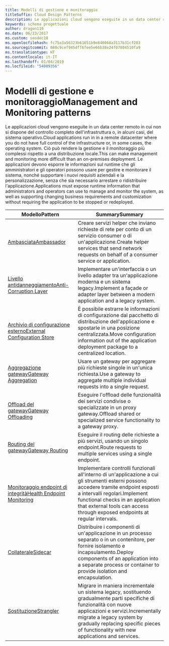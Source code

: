 ```yaml
---
title: Modelli di gestione e monitoraggio
titleSuffix: Cloud Design Patterns
description: Le applicazioni cloud vengono eseguite in un data center remoto in cui non si dispone del controllo completo dell'infrastruttura o, in alcuni casi, del sistema operativo. Ciò può rendere la gestione e il monitoraggio più complessi rispetto a una distribuzione locale. Le applicazioni devono esporre le informazioni sul runtime che gli amministratori e gli operatori possono usare per gestire e monitorare il sistema, nonché supportare i nuovi requisiti aziendali e la personalizzazione, senza che sia necessario arrestare o ridistribuire l'applicazione.
keywords: schema progettuale
author: dragon119
ms.date: 06/23/2017
ms.custom: seodec18
ms.openlocfilehash: fc75a3a56323b61651b9e840068a3117b31cf203
ms.sourcegitcommit: 680c9cef945dff6fee5e66b38e24f07804510fa9
ms.translationtype: HT
ms.contentlocale: it-IT
ms.lasthandoff: 01/04/2019
ms.locfileid: "54009356"
---
```

# <a name="management-and-monitoring-patterns"></a><span data-ttu-id="730b2-106">Modelli di gestione e monitoraggio</span><span class="sxs-lookup"><span data-stu-id="730b2-106">Management and Monitoring patterns</span></span>

<span data-ttu-id="730b2-107">Le applicazioni cloud vengono eseguite in un data center remoto in cui non si dispone del controllo completo dell'infrastruttura o, in alcuni casi, del sistema operativo.</span><span class="sxs-lookup"><span data-stu-id="730b2-107">Cloud applications run in in a remote datacenter where you do not have full control of the infrastructure or, in some cases, the operating system.</span></span> <span data-ttu-id="730b2-108">Ciò può rendere la gestione e il monitoraggio più complessi rispetto a una distribuzione locale.</span><span class="sxs-lookup"><span data-stu-id="730b2-108">This can make management and monitoring more difficult than an on-premises deployment.</span></span> <span data-ttu-id="730b2-109">Le applicazioni devono esporre le informazioni sul runtime che gli amministratori e gli operatori possono usare per gestire e monitorare il sistema, nonché supportare i nuovi requisiti aziendali e la personalizzazione, senza che sia necessario arrestare o ridistribuire l'applicazione.</span><span class="sxs-lookup"><span data-stu-id="730b2-109">Applications must expose runtime information that administrators and operators can use to manage and monitor the system, as well as supporting changing business requirements and customization without requiring the application to be stopped or redeployed.</span></span>

|                              <span data-ttu-id="730b2-110">Modello</span><span class="sxs-lookup"><span data-stu-id="730b2-110">Pattern</span></span>                               |                                                              <span data-ttu-id="730b2-111">Summary</span><span class="sxs-lookup"><span data-stu-id="730b2-111">Summary</span></span>                                                              |
|--------------------------------------------------------------------|-----------------------------------------------------------------------------------------------------------------------------------|
|                   [<span data-ttu-id="730b2-112">Ambasciata</span><span class="sxs-lookup"><span data-stu-id="730b2-112">Ambassador</span></span>](../ambassador.md)                   |                 <span data-ttu-id="730b2-113">Creare servizi helper che inviano richieste di rete per conto di un servizio consumer o di un'applicazione.</span><span class="sxs-lookup"><span data-stu-id="730b2-113">Create helper services that send network requests on behalf of a consumer service or application.</span></span>                 |
|        [<span data-ttu-id="730b2-114">Livello antidanneggiamento</span><span class="sxs-lookup"><span data-stu-id="730b2-114">Anti-Corruption Layer</span></span>](../anti-corruption-layer.md)        |                       <span data-ttu-id="730b2-115">Implementare un'interfaccia o un livello adapter tra un'applicazione moderna e un sistema legacy.</span><span class="sxs-lookup"><span data-stu-id="730b2-115">Implement a façade or adapter layer between a modern application and a legacy system.</span></span>                       |
| [<span data-ttu-id="730b2-116">Archivio di configurazione esterno</span><span class="sxs-lookup"><span data-stu-id="730b2-116">External Configuration Store</span></span>](../external-configuration-store.md) |                <span data-ttu-id="730b2-117">È possibile estrarre le informazioni di configurazione dal pacchetto di distribuzione dell'applicazione e spostarle in una posizione centralizzata.</span><span class="sxs-lookup"><span data-stu-id="730b2-117">Move configuration information out of the application deployment package to a centralized location.</span></span>                |
|          [<span data-ttu-id="730b2-118">Aggregazione gateway</span><span class="sxs-lookup"><span data-stu-id="730b2-118">Gateway Aggregation</span></span>](../gateway-aggregation.md)          |                          <span data-ttu-id="730b2-119">Usare un gateway per aggregare più richieste singole in un'unica richiesta.</span><span class="sxs-lookup"><span data-stu-id="730b2-119">Use a gateway to aggregate multiple individual requests into a single request.</span></span>                           |
|           [<span data-ttu-id="730b2-120">Offload del gateway</span><span class="sxs-lookup"><span data-stu-id="730b2-120">Gateway Offloading</span></span>](../gateway-offloading.md)           |                              <span data-ttu-id="730b2-121">Eseguire l'offload delle funzionalità dei servizi condivise o specializzate in un proxy gateway.</span><span class="sxs-lookup"><span data-stu-id="730b2-121">Offload shared or specialized service functionality to a gateway proxy.</span></span>                              |
|              [<span data-ttu-id="730b2-122">Routing del gateway</span><span class="sxs-lookup"><span data-stu-id="730b2-122">Gateway Routing</span></span>](../gateway-routing.md)              |                                   <span data-ttu-id="730b2-123">Eseguire il routing delle richieste a più servizi, usando un singolo endpoint.</span><span class="sxs-lookup"><span data-stu-id="730b2-123">Route requests to multiple services using a single endpoint.</span></span>                                    |
|   [<span data-ttu-id="730b2-124">Monitoraggio endpoint di integrità</span><span class="sxs-lookup"><span data-stu-id="730b2-124">Health Endpoint Monitoring</span></span>](../health-endpoint-monitoring.md)   |   <span data-ttu-id="730b2-125">Implementare controlli funzionali all'interno di un'applicazione a cui gli strumenti esterni possono accedere tramite endpoint esposti a intervalli regolari.</span><span class="sxs-lookup"><span data-stu-id="730b2-125">Implement functional checks in an application that external tools can access through exposed endpoints at regular intervals.</span></span>    |
|                      [<span data-ttu-id="730b2-126">Collaterale</span><span class="sxs-lookup"><span data-stu-id="730b2-126">Sidecar</span></span>](../sidecar.md)                      |         <span data-ttu-id="730b2-127">Distribuire i componenti di un'applicazione in un processo separato o in un contenitore, per fornire isolamento e incapsulamento.</span><span class="sxs-lookup"><span data-stu-id="730b2-127">Deploy components of an application into a separate process or container to provide isolation and encapsulation.</span></span>          |
|                    [<span data-ttu-id="730b2-128">Sostituzione</span><span class="sxs-lookup"><span data-stu-id="730b2-128">Strangler</span></span>](../strangler.md)                    | <span data-ttu-id="730b2-129">Migrare in maniera incrementale un sistema legacy, sostituendo gradualmente parti specifiche di funzionalità con nuove applicazioni e servizi.</span><span class="sxs-lookup"><span data-stu-id="730b2-129">Incrementally migrate a legacy system by gradually replacing specific pieces of functionality with new applications and services.</span></span> |
